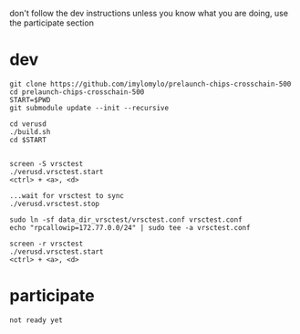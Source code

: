 don't follow the dev instructions unless you know what you are doing, use the participate section

# dev
```
git clone https://github.com/imylomylo/prelaunch-chips-crosschain-500
cd prelaunch-chips-crosschain-500
START=$PWD
git submodule update --init --recursive

cd verusd
./build.sh
cd $START


screen -S vrsctest
./verusd.vrsctest.start
<ctrl> + <a>, <d>

...wait for vrsctest to sync
./verusd.vrsctest.stop

sudo ln -sf data_dir_vrsctest/vrsctest.conf vrsctest.conf
echo "rpcallowip=172.77.0.0/24" | sudo tee -a vrsctest.conf

screen -r vrsctest
./verusd.vrsctest.start
<ctrl> + <a>, <d>
```

# participate
```
not ready yet
```
